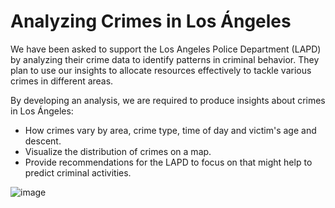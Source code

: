 # Analyzing Crimes in Los Ángeles
 
We have been asked to support the Los Angeles Police Department (LAPD) by analyzing their crime data to identify patterns in criminal behavior. They plan to use our insights to allocate resources effectively to tackle various crimes in different areas.

By developing an analysis, we are required to produce insights about crimes in Los Ángeles:
- How crimes vary by area, crime type, time of day and victim's age and descent.
- Visualize the distribution of crimes on a map.
- Provide recommendations for the LAPD to focus on that might help to predict criminal activities.

![image](https://www.visittheusa.mx/sites/default/files/styles/hero_xl_1600x700/public/images/hero_media_image/2017-01/Getty_515070156_EDITORIALONLY_LosAngeles_HollywoodBlvd_Web72DPI_0.jpg?h=0a8b6f8b&itok=hxCEUSBf)
